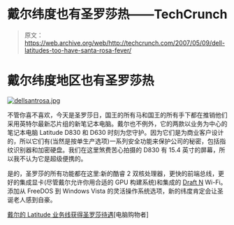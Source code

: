 # 戴尔纬度也有圣罗莎热——TechCrunch

> 原文：<https://web.archive.org/web/http://techcrunch.com/2007/05/09/dell-latitudes-too-have-santa-rosa-fever/>

# 戴尔纬度地区也有圣罗莎热

[![dellsantrosa.jpg](img/4e8dccc29fc67c6cd9d125d482226d0a.png)](https://web.archive.org/web/20210225063821/https://beta.techcrunch.com/wp-content/uploads/2007/05/dellsantrosa.jpg "dellsantrosa.jpg")

不管你喜不喜欢，今天是圣罗莎日，国王的所有马和国王的所有手下都在推销他们采用英特尔最新芯片组的新笔记本电脑。戴尔也不例外，它的两款以业务为中心的笔记本电脑 Latitude D830 和 D630 时刻为您守护。因为它们是为商业客户设计的，所以它们有(当然是按单生产选项)一系列安全功能来保护公司的秘密，包括指纹识别器和加密硬盘。我们在这里煞费苦心拍摄的 D830 有 15.4 英寸的屏幕，所以我不认为它是超级便携的。

是的，圣罗莎的所有功能都在这里:新的酷睿 2 双核处理器，更快的前端总线，更好的集成显卡(尽管戴尔允许你用合适的 GPU 构建系统)和集成的 [Draft N](https://web.archive.org/web/20210225063821/http://crunchgear.com/2007/03/14/draft-n-now-final-n-nerd-democracy-works/) Wi-Fi。添加从 FreeDOS 到 Windows Vista 的灵活操作系统选项，新的纬度肯定会让圣诞老人感到自豪。

[戴尔的 Latitude 业务线获得圣罗莎待遇](https://web.archive.org/web/20210225063821/http://computershopper.com/santarosa/dells_latitude_business_line_g)[电脑购物者]